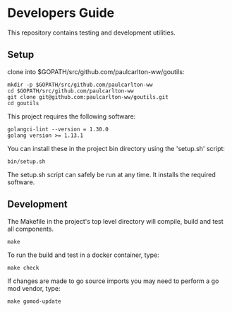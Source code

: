 # Developers Guide

This repository contains testing and development utilities.

## Setup

clone into $GOPATH/src/github.com/paulcarlton-ww/goutils:

    mkdir -p $GOPATH/src/github.com/paulcarlton-ww
    cd $GOPATH/src/github.com/paulcarlton-ww
    git clone git@github.com:paulcarlton-ww/goutils.git
    cd goutils

This project requires the following software:

    golangci-lint --version = 1.30.0
    golang version >= 1.13.1

You can install these in the project bin directory using the 'setup.sh' script:

    bin/setup.sh

The setup.sh script can safely be run at any time. It installs the required software.

## Development

The Makefile in the project's top level directory will compile, build and test all components.

    make

To run the build and test in a docker container, type:

    make check

If changes are made to go source imports you may need to perform a go mod vendor, type:

    make gomod-update


